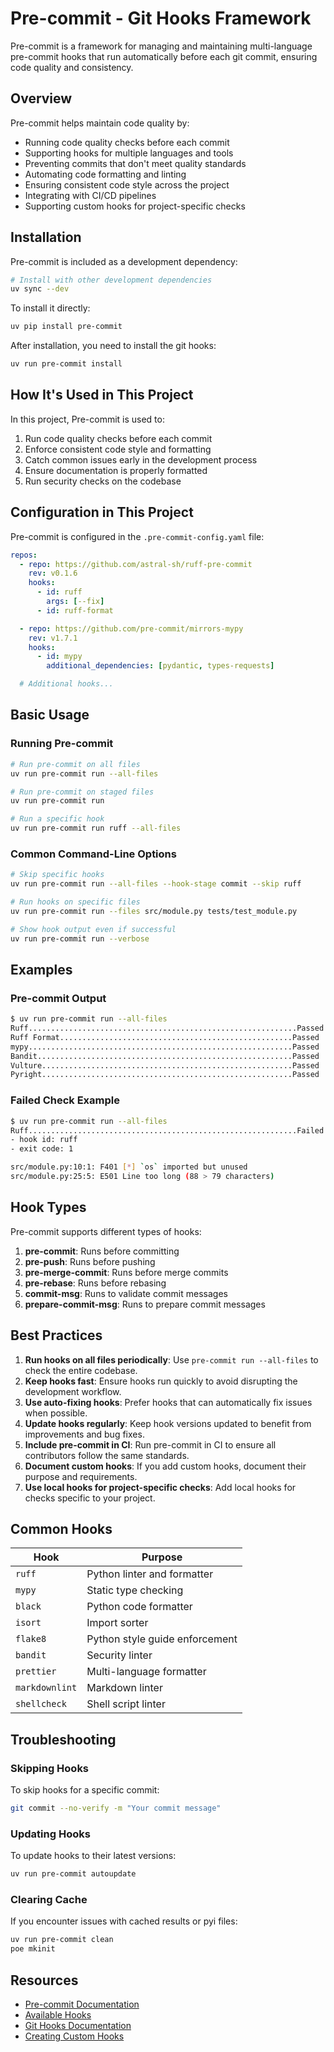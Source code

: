 # Pre-commit - Git Hooks Framework

Pre-commit is a framework for managing and maintaining multi-language pre-commit hooks that run automatically before each git commit, ensuring code quality and consistency.

## Overview

Pre-commit helps maintain code quality by:

- Running code quality checks before each commit
- Supporting hooks for multiple languages and tools
- Preventing commits that don't meet quality standards
- Automating code formatting and linting
- Ensuring consistent code style across the project
- Integrating with CI/CD pipelines
- Supporting custom hooks for project-specific checks

## Installation

Pre-commit is included as a development dependency:

```bash
# Install with other development dependencies
uv sync --dev
```

To install it directly:

```bash
uv pip install pre-commit
```

After installation, you need to install the git hooks:

```bash
uv run pre-commit install
```

## How It's Used in This Project

In this project, Pre-commit is used to:

1. Run code quality checks before each commit
2. Enforce consistent code style and formatting
3. Catch common issues early in the development process
4. Ensure documentation is properly formatted
5. Run security checks on the codebase

## Configuration in This Project

Pre-commit is configured in the `.pre-commit-config.yaml` file:

```yaml
repos:
  - repo: https://github.com/astral-sh/ruff-pre-commit
    rev: v0.1.6
    hooks:
      - id: ruff
        args: [--fix]
      - id: ruff-format

  - repo: https://github.com/pre-commit/mirrors-mypy
    rev: v1.7.1
    hooks:
      - id: mypy
        additional_dependencies: [pydantic, types-requests]

  # Additional hooks...
```

## Basic Usage

### Running Pre-commit

```bash
# Run pre-commit on all files
uv run pre-commit run --all-files

# Run pre-commit on staged files
uv run pre-commit run

# Run a specific hook
uv run pre-commit run ruff --all-files
```

### Common Command-Line Options

```bash
# Skip specific hooks
uv run pre-commit run --all-files --hook-stage commit --skip ruff

# Run hooks on specific files
uv run pre-commit run --files src/module.py tests/test_module.py

# Show hook output even if successful
uv run pre-commit run --verbose
```

## Examples

### Pre-commit Output

```bash
$ uv run pre-commit run --all-files
Ruff............................................................Passed
Ruff Format....................................................Passed
mypy...........................................................Passed
Bandit.........................................................Passed
Vulture........................................................Passed
Pyright........................................................Passed
```

### Failed Check Example

```bash
$ uv run pre-commit run --all-files
Ruff............................................................Failed
- hook id: ruff
- exit code: 1

src/module.py:10:1: F401 [*] `os` imported but unused
src/module.py:25:5: E501 Line too long (88 > 79 characters)
```

## Hook Types

Pre-commit supports different types of hooks:

1. **pre-commit**: Runs before committing
2. **pre-push**: Runs before pushing
3. **pre-merge-commit**: Runs before merge commits
4. **pre-rebase**: Runs before rebasing
5. **commit-msg**: Runs to validate commit messages
6. **prepare-commit-msg**: Runs to prepare commit messages

## Best Practices

1. **Run hooks on all files periodically**: Use `pre-commit run --all-files` to check the entire codebase.
2. **Keep hooks fast**: Ensure hooks run quickly to avoid disrupting the development workflow.
3. **Use auto-fixing hooks**: Prefer hooks that can automatically fix issues when possible.
4. **Update hooks regularly**: Keep hook versions updated to benefit from improvements and bug fixes.
5. **Include pre-commit in CI**: Run pre-commit in CI to ensure all contributors follow the same standards.
6. **Document custom hooks**: If you add custom hooks, document their purpose and requirements.
7. **Use local hooks for project-specific checks**: Add local hooks for checks specific to your project.

## Common Hooks

| Hook           | Purpose                        |
| -------------- | ------------------------------ |
| `ruff`         | Python linter and formatter    |
| `mypy`         | Static type checking           |
| `black`        | Python code formatter          |
| `isort`        | Import sorter                  |
| `flake8`       | Python style guide enforcement |
| `bandit`       | Security linter                |
| `prettier`     | Multi-language formatter       |
| `markdownlint` | Markdown linter                |
| `shellcheck`   | Shell script linter            |

## Troubleshooting

### Skipping Hooks

To skip hooks for a specific commit:

```bash
git commit --no-verify -m "Your commit message"
```

### Updating Hooks

To update hooks to their latest versions:

```bash
uv run pre-commit autoupdate
```

### Clearing Cache

If you encounter issues with cached results or pyi files:

```bash
uv run pre-commit clean
poe mkinit
```

## Resources

- [Pre-commit Documentation](https://pre-commit.com/)
- [Available Hooks](https://pre-commit.com/hooks.html)
- [Git Hooks Documentation](https://git-scm.com/docs/githooks)
- [Creating Custom Hooks](https://pre-commit.com/#new-hooks)
